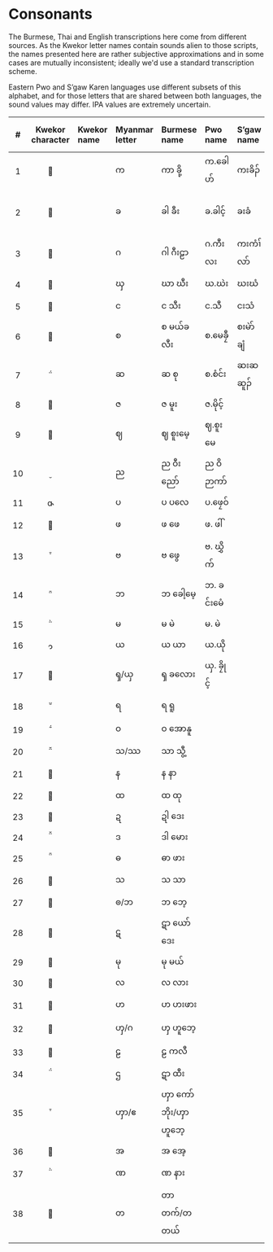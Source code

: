 # Consonants

The Burmese, Thai and English transcriptions here come from different sources. As the Kwekor letter names contain sounds alien to those scripts, the names presented here are rather subjective approximations and in some cases are mutually inconsistent; ideally we'd use a standard transcription scheme. 

Eastern Pwo and S’gaw Karen languages use different subsets of this alphabet, and for those letters that are shared between both languages, the sound values may differ. IPA values are extremely uncertain.

| # | Kwekor character | Kwekor name | Myanmar letter | Burmese name | Pwo name | S’gaw name | Thai letter | Thai name | IPA | English name | Tentative Unicode name |
|:-:|:-:|:--|:--|:--|:--|:--|:--|:--|:--|:--|:--|
|1|||က|ကာ ခို့|က.ခေါဟ်|ကးခိၣ်|ก|กะ โค|/k/|ka kho|KA|
|2|||ခ|ခါ ခီး|ခ.ခါင့်|ခးခံ|ข|คะ คี|/kʰ/|kha khaing / kha khi|KHA|
|3|||ဂ|ဂါ ဂီးဠာ|ဂ.ကီးလး|ကးကံၢ်လာ်|ค|กะ กีลา|/g/|ga gilaa|GA|
|4|||ၰ|ဃာ ဃီး|ဃ.ဃဲး|ဃးဃံ|ฆ|ฆะ กระดูก|/x/|gha ghii|GHA|
|5|||င|င သီး|င.သီ|ငးသံ|ง|งะ ซี|/ŋ/|nga thi|NGA|
|6|||စ|စ မယ်ခလီး|စ.မေခၠီ|စးမဲာ်ချံ|จ|ซะ แหม่คลี|/s/|sa mekhlii|CA|
|7|||ဆ|ဆ စု|စ.စံင်း|ဆးဆဆူၣ်|ฉ|ซะ ซื่อ|/sʰ/|sa su|CHA|
|8|||ဇ|ဇ မူး|ဇ.မိုင့်||ช|ชะ มือ|/s/|sa muu|JA|
|9|||ဈ|ဈ စူးမေ့|ဈ.စူးမေ||ฌ|ซะ ซู|/s/|sa suumee|JHA|
|10|||ည|ည ဝီးညော်|ည ဝိဉာကာ်||ญ|ญะ วีญ่อ|/ɲ/|nya winyo|NYA|
|11|||ပ|ပ ပလေ|ပ.ဖၠေဝ်||ป|ปะ ผลี|/p/|pa ple|PA|
|12|||ဖ|ဖ ဖေ|ဖ. ဖါ်||ผ|ผะ เผะ|/pʰ/|pha phe|PHA|
|13|||ဗ|ဗ ဖွေ|ဗ. ဃွှိက်||พ|ปะ ปุย|/b/|ba bwe|BA|
|14|||ဘ|ဘ ခေါ့မေ့|ဘ. ခင်းမေံ||ภ|ปะ คอเม|/b/|ba khome|BHA|
|15|||မ|မ မဲ|မ. မဲ||ม|มะ เม|/m/|ma me|MA|
|16|||ယ|ယ ယာ|ယ.ယို||ย|ยะ ห͟ย่า|/j/|ya yaa|YA|
|17|||ၡ/ယှ|ၡ ခလေား|ယှ. ခၠိုင့်||ซ|ฆะ เคละ|/s-ʃ/|sha kloe|SHA|
|18|||ရ|ရ ရူ|||ร|ระ เรอะ|/r/|ra ruu|RA|
|19|||ဝ|ဝ အောနူ|||ว|วะ ออนุ|/w/|wa onuu|WA|
|20|||သ/ဿ|သာ သွီ့|||ฌ|ฟะ ชุย|/θ/|tha thwi|THHA|
|21|||န|န နာ|||น|นะ น่าเด|/n/|na naa|NA|
|22|||ထ|ထ ထု|||ถ|ทะ ทู|/tʰ/|tha thu|THA|
|23|||ဍ|ဍါ ဒေး|||ด|ดะ เด|/d/|da dee|DDA|
|24|||ဒ|ဒါ မေား|||ท|ทะ โม|/d/|da moo|DA|
|25|||ဓ|ဓာ ဖား|||ธ|ธะ พา|/d/|da pha|DHA|
|26|||သ|သ သာ|||ส|ซะ สะ|/s-θ/|sa saa|SA|
|27|||ၜ/ဘ|ဘ ဘေ့|||บ|พะ เพ|/ɓ/|ba be|BBA|
|28|||ဋ|ဋာ ယော်ဒေး|||ฑ|ดะ ยอเด|/ɗ/|da yodee|DDDA|
|29|||မု|မု မယ်|||ม|มะ มึเม|/m/|mu me|MU|
|30|||လ|လ လား|||ล|ละ ลา|/l/|la laa|LA|
|31|||ဟ|ဟ ဟးဖား|||ห|ห๊ะ โห่พอ|/h/|ha huphoe|HA|
|32|||ၯ/ဂ|ၯ ဟူဘေ့|||ฮง|ฮะ งึเพ|/ɣ-ɰ/|xa xube|GXA|
|33|||ဠ|ဠ ကလီ|||ฬ|ฬะ ฟะหลิ|/l/|la galii|LLA|
|34|||ဌ|ဋာ ထီး|||ฐ|ฐะ ที|/tʰ/|tha thii|TTHA|
|35|||ၯာ/ဧ|ၯာ ကော်ဘိုး/ၯာ ဟူဘေ့|||หง|หจ่า ดุบุ|/ɣ/|xa xoboo|KXA|
|36|||အ|အ အေ့|||อ|อะ อี|/ʔ/|a e|A|
|37|||ဏ|ဏ နား|||ณ|นะ หน่า|/n/|na naa|NNA|
|38|||တ|တာ တက်/တ တယ်|||ต|ตะ เตอ|/t/|ta tuk|TTA|

